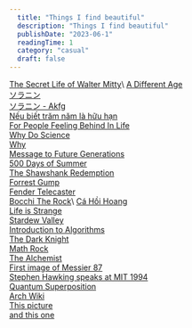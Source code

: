 ```yaml
---
  title: "Things I find beautiful"
  description: "Things I find beautiful"
  publishDate: "2023-06-1"
  readingTime: 1
  category: "casual"
  draft: false
---
```


[The Secret Life of Walter Mitty](https://en.wikipedia.org/wiki/The_Secret_Life_of_Walter_Mitty_(2013_film))\
[A Different Age](https://www.youtube.com/watch?v=n1h1AOeVQ38)\
[ソラニン](https://en.wikipedia.org/wiki/Solanin)\
[ソラニン - Akfg](https://www.youtube.com/watch?v=xZD1B1TskXs)\
[Nếu biết trăm năm là hữu hạn](https://www.reader.com.vn/review-sach-neu-biet-tram-nam-la-huu-han-a39.html)\
[For People Feeling Behind In Life](https://www.youtube.com/watch?v=eac-_ys_f_Q)\
[Why Do Science](https://www.youtube.com/watch?v=WdSerqgb-d0)\
[Why](https://www.youtube.com/watch?v=36GT2zI8lVA&t=56s)\
[Message to Future Generations](https://www.youtube.com/watch?v=ihaB8AFOhZo)\
[500 Days of Summer](https://en.wikipedia.org/wiki/500_Days_of_Summer)\
[The Shawshank Redemption](https://en.wikipedia.org/wiki/The_Shawshank_Redemption)\
[Forrest Gump](https://en.wikipedia.org/wiki/Forrest_Gump)\
[Fender Telecaster](https://en.wikipedia.org/wiki/Fender_Telecaster)\
[Bocchi The Rock](https://en.wikipedia.org/wiki/Bocchi_the_Rock!)\
[Cá Hồi Hoang](https://vi.wikipedia.org/wiki/C%C3%A1_H%E1%BB%93i_Hoang)\
[Life is Strange](https://en.wikipedia.org/wiki/Life_Is_Strange)\
[Stardew Valley](https://www.stardewvalley.net/)\
[Introduction to Algorithms](https://en.wikipedia.org/wiki/Introduction_to_Algorithms)\
[The Dark Knight](https://en.wikipedia.org/wiki/The_Dark_Knight)\
[Math Rock](https://en.wikipedia.org/wiki/Math_rock)\
[The Alchemist](https://en.wikipedia.org/wiki/The_Alchemist_(novel))\
[First image of Messier 87](https://en.wikipedia.org/wiki/Black_hole)\
[Stephen Hawking speaks at MIT 1994](https://www.youtube.com/watch?v=b-2GV0T5Zpc)\
[Quantum Superposition](https://en.wikipedia.org/wiki/Quantum_superposition)\
[Arch Wiki](https://wiki.archlinux.org/)\
[This picture](https://drive.google.com/file/d/19d5d_CFwZe2GztCr2KrW4o5j460YE5A0/view?usp=sharing)\
[and this one](https://drive.google.com/file/d/19ffviGffxN20ZiK8VLrURVstYI5jOMyL/view?usp=sharing)
